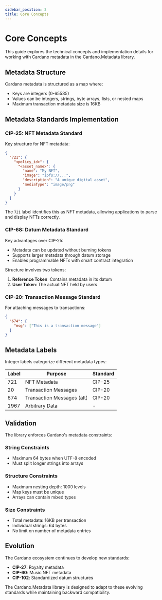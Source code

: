 ```yaml
---
sidebar_position: 2
title: Core Concepts
---
```


# Core Concepts

This guide explores the technical concepts and implementation details for working with Cardano metadata in the Cardano.Metadata library.

## Metadata Structure

Cardano metadata is structured as a map where:
- Keys are integers (0-65535)
- Values can be integers, strings, byte arrays, lists, or nested maps
- Maximum transaction metadata size is 16KB

## Metadata Standards Implementation

### CIP-25: NFT Metadata Standard

Key structure for NFT metadata:
```json
{
  "721": {
    "<policy_id>": {
      "<asset_name>": {
        "name": "My NFT",
        "image": "ipfs://...",
        "description": "A unique digital asset",
        "mediaType": "image/png"
      }
    }
  }
}
```

The `721` label identifies this as NFT metadata, allowing applications to parse and display NFTs correctly.

### CIP-68: Datum Metadata Standard

Key advantages over CIP-25:
- Metadata can be updated without burning tokens
- Supports larger metadata through datum storage
- Enables programmable NFTs with smart contract integration

Structure involves two tokens:
1. **Reference Token**: Contains metadata in its datum
2. **User Token**: The actual NFT held by users

### CIP-20: Transaction Message Standard

For attaching messages to transactions:
```json
{
  "674": {
    "msg": ["This is a transaction message"]
  }
}
```

## Metadata Labels

Integer labels categorize different metadata types:

| Label | Purpose | Standard |
|-------|---------|----------|
| 721   | NFT Metadata | CIP-25 |
| 20    | Transaction Messages | CIP-20 |
| 674   | Transaction Messages (alt) | CIP-20 |
| 1967  | Arbitrary Data | - |

## Validation

The library enforces Cardano's metadata constraints:

### String Constraints
- Maximum 64 bytes when UTF-8 encoded
- Must split longer strings into arrays

### Structure Constraints
- Maximum nesting depth: 1000 levels
- Map keys must be unique
- Arrays can contain mixed types

### Size Constraints
- Total metadata: 16KB per transaction
- Individual strings: 64 bytes
- No limit on number of metadata entries

## Evolution

The Cardano ecosystem continues to develop new standards:
- **CIP-27**: Royalty metadata
- **CIP-60**: Music NFT metadata
- **CIP-102**: Standardized datum structures

The Cardano.Metadata library is designed to adapt to these evolving standards while maintaining backward compatibility.